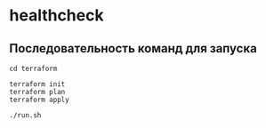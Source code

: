 # healthcheck

## Последовательность команд для запуска

```
cd terraform

terraform init
terraform plan
terraform apply

./run.sh
```
